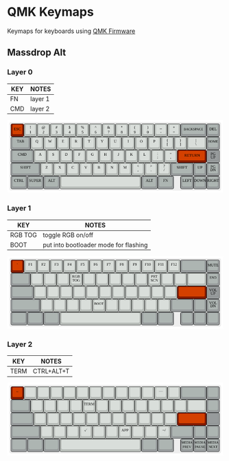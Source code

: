 # QMK Keymaps

Keymaps for keyboards using [QMK Firmware](https://github.com/qmk/qmk_firmware)

## Massdrop Alt

### Layer 0

| KEY | NOTES      |
|-----|------------|
| FN  | layer 1    |
| CMD | layer 2    |

![layer0](assets/massdrop-alt/layer0.png)

### Layer 1

| KEY     | NOTES                                 |
|---------|---------------------------------------|
| RGB TOG | toggle RGB on/off                     |
| BOOT    | put into bootloader mode for flashing |

![layer1](assets/massdrop-alt/layer1.png)

### Layer 2

| KEY     | NOTES      |
|---------|------------|
| TERM    | CTRL+ALT+T |

![layer2](assets/massdrop-alt/layer2.png)
